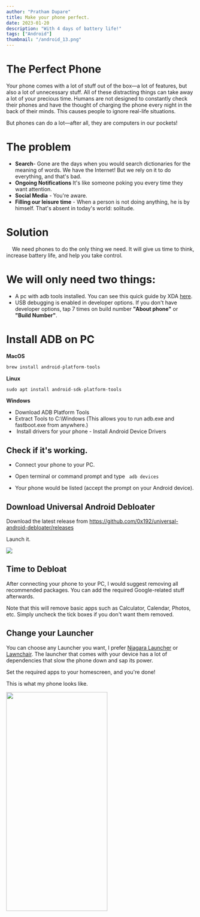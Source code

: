 ```yaml
---
author: "Pratham Dupare"
title: Make your phone perfect.
date: 2023-01-20
description: "With 4 days of battery life!"
tags: ["Android"]
thumbnail: "/android_13.png"
---
```


# The Perfect Phone

Your phone comes with a lot of stuff out of the box—a lot of features, but also a lot of unnecessary stuff. All of these distracting things can take away a lot of your precious time. Humans are not designed to constantly check their phones and have the thought of charging the phone every night in the back of their minds. This causes people to ignore real-life situations. 

But phones can do a lot—after all, they are computers in our pockets!

# The problem

- **Search**- Gone are the days when you would search dictionaries for the meaning of words. We have the Internet! But we rely on it to do everything, and that's bad.
- **Ongoing Notifications** It's like someone poking you every time they want attention.
- **Social Media** - You're aware.
- **Filling our leisure time** - When a person is not doing anything, he is by himself. That's absent in today's world: solitude.


# Solution
   
We need phones to do the only thing we need. It will give us time to think, increase battery life, and help you take control.


# We will only need two things:
- A pc with adb tools installed. You can see this quick guide by XDA [here](https://www.xda-developers.com/install-adb-windows-macos-linux/).
- USB debugging is enabled in developer options. If you don't have developer options, tap 7 times on build number **"About phone"** or **"Build Number"**.

# Install ADB on PC

**MacOS**

```js
brew install android-platform-tools

```

**Linux**

```js
sudo apt install android-sdk-platform-tools
```

**Windows**

- Download ADB Platform Tools
- Extract Tools to C:\Windows (This allows you to run adb.exe and fastboot.exe from anywhere.)
-  Install drivers for your phone - Install Android Device Drivers

## Check if it's working.

- Connect your phone to your PC.
- Open terminal or command prompt and type ``` adb devices```

- Your phone would be listed (accept the prompt on your Android device).


## Download Universal Android Debloater

Download the latest release from https://github.com/0x192/universal-android-debloater/releases

Launch it.


<img class="special-img-class" src="/2022/perfect-phone/uad.png"/> 

## Time to Debloat

After connecting your phone to your PC, I would suggest removing all recommended packages. You can add the required Google-related stuff afterwards.

Note that this will remove basic apps such as Calculator, Calendar, Photos, etc. Simply uncheck the tick boxes if you don't want them removed.

## Change your Launcher

You can choose any Launcher you want, I prefer [Niagara Launcher](https://play.google.com/store/apps/details?id=bitpit.launcher&hl=en_US&gl=US) or [Lawnchair](https://github.com/LawnchairLauncher/lawnchair/releases/tag/1.2.0.1884).
The launcher that comes with your device has a lot of dependencies that slow the phone down and sap its power.

Set the required apps to your homescreen, and you're done!

This is what my phone looks like.

<img class="special-img-class" src="/2022/perfect-phone/niagara_launcher.png" style="height: 585px; width:270px;"/>





























































































